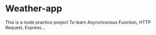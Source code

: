 # Weather-app
This is a node practice project
To learn Asynchronous Function, HTTP Request, Express...
